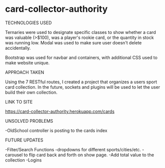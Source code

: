 # card-collector-authority

TECHNOLOGIES USED

Ternaries were used to designate specific classes to show whether a card was valuable (>$100), was a player's rookie card, or the quantity in stock was running low. Modal was used to make sure user doesn't delete accidentally. 

Bootstrap was used for navbar and containers, with additional CSS used to make website unique.


APPROACH TAKEN

Using the 7 RESTful routes, I created a project that organizes a users sport card collection. In the future, sockets and plugins will be used to let the user build their own collection. 


LINK TO SITE

https://card-collector-authority.herokuapp.com/cards

UNSOLVED PROBLEMS

-OldSchool controller is posting to the cards index


FUTURE UPDATES

-Filter/Search Functions
    -dropdowns for different sports/cities/etc.
-carousel to flip card back and forth on show page.
-Add total value to the collection
-Logins